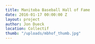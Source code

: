 ```yaml
---
title: Manitoba Baseball Hall of Fame
date: 2016-01-17 00:00:00 Z
layout: project
author: Jon Dueck
location: Collectif
thumb: "/uploads/mbhof_thumb.jpg"
---
```


